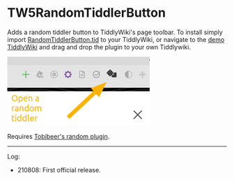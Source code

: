 # TW5RandomTiddlerButton
Adds a random tiddler button to TiddlyWiki's page toolbar. To install simply import [RandomTiddlerButton.tid](https://github.com/SonephetR2/TW5RandomTiddlerButton/blob/main/%24__plugins_kiasu_RandomTiddlerButton.tid) to your TiddlyWiki, or navigate to the [demo TiddlyWiki](http://sonephetr2.github.io/) and drag and drop the plugin to your own Tiddlywiki.

![image](Screenshot.png)

Requires [Tobibeer's random plugin](https://tobibeer.github.io/tw5-plugins/#random).

----

Log:

* 210808: First official release.
